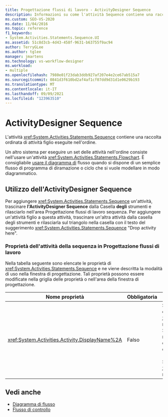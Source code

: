 ```yaml
---
title: Progettazione flussi di lavoro - ActivityDesigner Sequence
description: Informazioni su come l'attività Sequence contiene una raccolta ordinata di attività figlio eseguite in ordine.
ms.custom: SEO-VS-2020
ms.date: 11/04/2016
ms.topic: reference
f1_keywords:
- System.Activities.Statements.Sequence.UI
ms.assetid: 51c8d3cb-4d43-458f-9631-b63755f9ac94
author: TerryGLee
ms.author: tglee
manager: jmartens
ms.technology: vs-workflow-designer
ms.workload:
- multiple
ms.openlocfilehash: 7980e01f23dab3ddb927af207e4e2ce67ab515a7
ms.sourcegitcommit: 0841d3f610bd2af4af1cf07dd9d31d1e0629b193
ms.translationtype: MT
ms.contentlocale: it-IT
ms.lasthandoff: 09/09/2021
ms.locfileid: "123963510"
---
```

# <a name="sequence-activity-designer"></a>ActivityDesigner Sequence

L'attività <xref:System.Activities.Statements.Sequence> contiene una raccolta ordinata di attività figlio eseguite nell'ordine.

Un altro sistema per eseguire un set delle attività nell'ordine consiste nell'usare un'attività <xref:System.Activities.Statements.Flowchart>. È consigliabile [usare il diagramma di](../workflow-designer/flowchart-activity-designer.md) flusso quando si dispone di un semplice flusso di programma di diramazione o ciclo che si vuole modellare in modo diagrammatico.

## <a name="using-the-sequence-activity-designer"></a>Utilizzo dell'ActivityDesigner Sequence

Per aggiungere <xref:System.Activities.Statements.Sequence> un'attività, trascinare **l'ActivityDesigner Sequence** dalla Casella **degli** strumenti e rilasciarlo nell'area Progettazione flussi di lavoro sequenza. Per aggiungere un'attività figlio a questa attività, trascinare un'altra attività dalla casella degli strumenti e rilasciarla sul triangolo nella casella con il testo del suggerimento <xref:System.Activities.Statements.Sequence> "Drop activity  here".

### <a name="sequence-activity-properties-in-the-workflow-designer"></a>Proprietà dell'attività della sequenza in Progettazione flussi di lavoro 

Nella tabella seguente sono elencate le proprietà di <xref:System.Activities.Statements.Sequence> e ne viene descritta la modalità di uso nella finestra di progettazione. Tali proprietà possono essere modificate nella griglia delle proprietà o nell'area della finestra di progettazione.

|Nome proprietà|Obbligatoria|Utilizzo|
|-|--------------|-|
|<xref:System.Activities.Activity.DisplayName%2A>|Falso|Specifica il nome descrittivo dell'ActivityDesigner <xref:System.Activities.Statements.Sequence> nell'intestazione. Il valore predefinito è Sequence. Facoltativamente, è possibile modificare il valore nella griglia Proprietà o direttamente nell'intestazione dell'ActivityDesigner.<br /><br /> Sebbene la proprietà <xref:System.Activities.Activity.DisplayName%2A> non sia obbligatoria, se ne consiglia l'uso.|

## <a name="see-also"></a>Vedi anche

- [Diagramma di flusso](../workflow-designer/flowchart-activity-designer.md)
- [Flusso di controllo](../workflow-designer/control-flow-activity-designers.md)